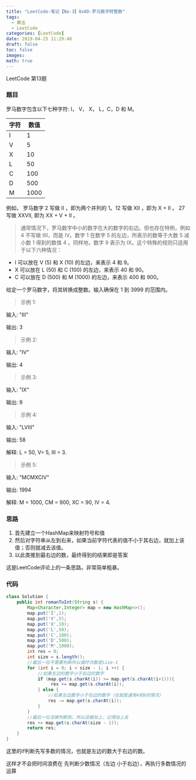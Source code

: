 ```yaml
---
title: "LeetCode-笔记【No-3】0x0D-罗马数字转整数"
tags:
  - 算法
  - LeetCode
categories: [LeetCode]
date: 2019-04-25 11:29:48
draft: false
toc: false
images:
math: true
---
```


LeetCode 第13题

<!--more-->



### 题目

罗马数字包含以下七种字符: I， V， X， L，C，D 和 M。

| 字符 | 数值 |
| ---- | ---- |
| I    | 1    |
| V    | 5    |
| X    | 10   |
| L    | 50   |
| C    | 100  |
| D    | 500  |
| M    | 1000 |

例如， 罗马数字 2 写做 II ，即为两个并列的 1。12 写做 XII ，即为 X + II 。 27 写做  XXVII, 即为 XX + V + II 。

> 通常情况下，罗马数字中小的数字在大的数字的右边。但也存在特例，例如 4 不写做 IIII，而是 IV。数字 1 在数字 5 的左边，所表示的数等于大数 5 减小数 1 得到的数值 4 。同样地，数字 9 表示为 IX。这个特殊的规则只适用于以下六种情况：

- I 可以放在 V (5) 和 X (10) 的左边，来表示 4 和 9。
- X 可以放在 L (50) 和 C (100) 的左边，来表示 40 和 90。 
- C 可以放在 D (500) 和 M (1000) 的左边，来表示 400 和 900。

给定一个罗马数字，将其转换成整数。输入确保在 1 到 3999 的范围内。

> 示例 1:

输入: "III"

输出: 3

> 示例 2:

输入: "IV"

输出: 4

> 示例 3:

输入: "IX"

输出: 9

> 示例 4:

输入: "LVIII"

输出: 58

解释: L = 50, V= 5, III = 3.

> 示例 5:

输入: "MCMXCIV"

输出: 1994

解释: M = 1000, CM = 900, XC = 90, IV = 4.

### 思路

1. 首先建立一个HashMap来映射符号和值
2. 然后对字符串从左到右来，如果当前字符代表的值不小于其右边，就加上该值；否则就减去该值。
3. 以此类推到最右边的数，最终得到的结果即是答案

这是LeetCode评论上的一条思路。非常简单粗暴。

### 代码

```java
class Solution {
    public int romanToInt(String s) {
        Map<Character,Integer> map = new HashMap<>();
        map.put('I',1);
        map.put('V',5);
        map.put('X',10);
        map.put('L',50);
        map.put('C',100);
        map.put('D',500);
        map.put('M',1000);
        int res = 0;
        int size = s.length();
        //最后一位不需要判断所以循环次数是size-1
        for (int i = 0; i < size - 1; i ++) {
            //如果左边的数字小于右边的数字
            if (map.get(s.charAt(i)) >= map.get(s.charAt(i+1))){
                 res += map.get(s.charAt(i));
            } else {
                //如果左边数字小于右边的数字（也就是通常4和9的情况）
                res -= map.get(s.charAt(i)); 
            }
        }
        //最后一位没被判断到，所以没被加上，记得加上去
        res += map.get(s.charAt(size - 1));
        return res;
    }
}

```

这里的if判断先写多数的情况，也就是左边的数大于右边的数。

这样才不会把时间浪费在 先判断少数情况（左边 小于右边），再执行多数情况的运算

